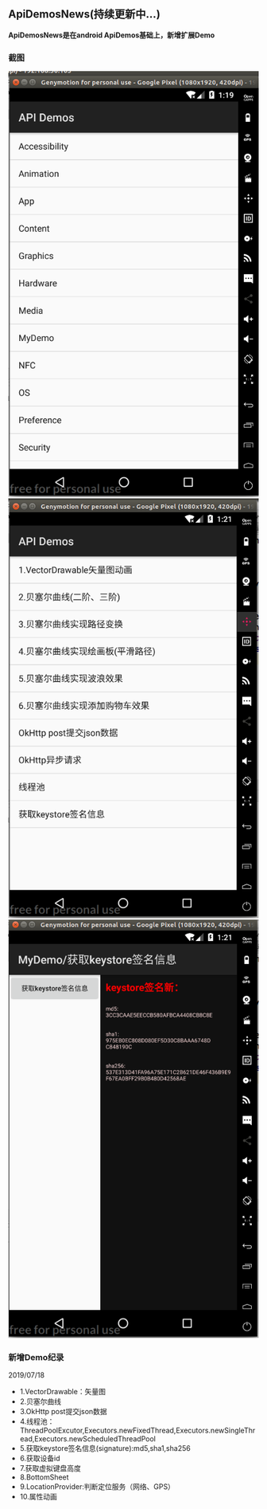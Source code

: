 ## ApiDemosNews(持续更新中...)

**ApiDemosNews是在android ApiDemos基础上，新增扩展Demo**

### 截图

![](/screenshot/1.png)
![](/screenshot/2.png)
![](/screenshot/3.png)


### 新增Demo纪录

2019/07/18

* 1.VectorDrawable：矢量图
* 2.贝塞尔曲线
* 3.OkHttp post提交json数据
* 4.线程池：ThreadPoolExcutor,Executors.newFixedThread,Executors.newSingleThread,Executors.newScheduledThreadPool
* 5.获取keystore签名信息(signature):md5,sha1,sha256
* 6.获取设备id
* 7.获取虚拟键盘高度
* 8.BottomSheet
* 9.LocationProvider:判断定位服务（网络、GPS）
* 10.属性动画